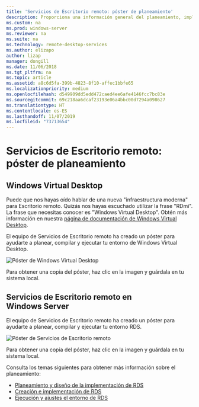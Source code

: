 ```yaml
---
title: 'Servicios de Escritorio remoto: póster de planeamiento'
description: Proporciona una información general del planeamiento, implementación y ejecución de los Servicios de Escritorio remoto
ms.custom: na
ms.prod: windows-server
ms.reviewer: na
ms.suite: na
ms.technology: remote-desktop-services
ms.author: elizapo
author: lizap
manager: dongill
ms.date: 11/06/2018
ms.tgt_pltfrm: na
ms.topic: article
ms.assetid: a8c6d5fa-399b-4823-8f10-affec1bbfe65
ms.localizationpriority: medium
ms.openlocfilehash: d549909dd5edd472caed4ee6afe4146fcc7bc83e
ms.sourcegitcommit: 69c218aa6dcaf23193e06a4bbc00d7294a098627
ms.translationtype: HT
ms.contentlocale: es-ES
ms.lasthandoff: 11/07/2019
ms.locfileid: "73713654"
---
```

# <a name="remote-desktop-services---planning-poster"></a>Servicios de Escritorio remoto: póster de planeamiento

## <a name="windows-virtual-desktop"></a>Windows Virtual Desktop

Puede que nos hayas oído hablar de una nueva "infraestructura moderna" para Escritorio remoto. Quizás nos hayas escuchado utilizar la frase "RDmi". La frase que necesitas conocer es "Windows Virtual Desktop". Obtén más información en nuestra [página de documentación de Windows Virtual Desktop](https://docs.microsoft.com/azure/virtual-desktop/).

El equipo de Servicios de Escritorio remoto ha creado un póster para ayudarte a planear, compilar y ejecutar tu entorno de Windows Virtual Desktop.

![Póster de Windows Virtual Desktop](./media/wvd-poster-download.png)

Para obtener una copia del póster, haz clic en la imagen y guárdala en tu sistema local.

## <a name="remote-desktop-services-in-windows-server"></a>Servicios de Escritorio remoto en Windows Server

El equipo de Servicios de Escritorio remoto ha creado un póster para ayudarte a planear, compilar y ejecutar tu entorno RDS.

![Póster de Servicios de Escritorio remoto](./media/rds-poster-download.png)

Para obtener una copia del póster, haz clic en la imagen y guárdala en tu sistema local.

Consulta los temas siguientes para obtener más información sobre el planeamiento:

- [Planeamiento y diseño de la implementación de RDS](rds-plan-and-design.md)
- [Creación e implementación de RDS](rds-build-and-deploy.md)
- [Ejecución y ajustes el entorno de RDS](rds-run-and-tune.md)
